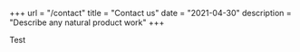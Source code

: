 +++
url = "/contact"
title = "Contact us"
date = "2021-04-30"
description = "Describe any natural product work"
+++

Test